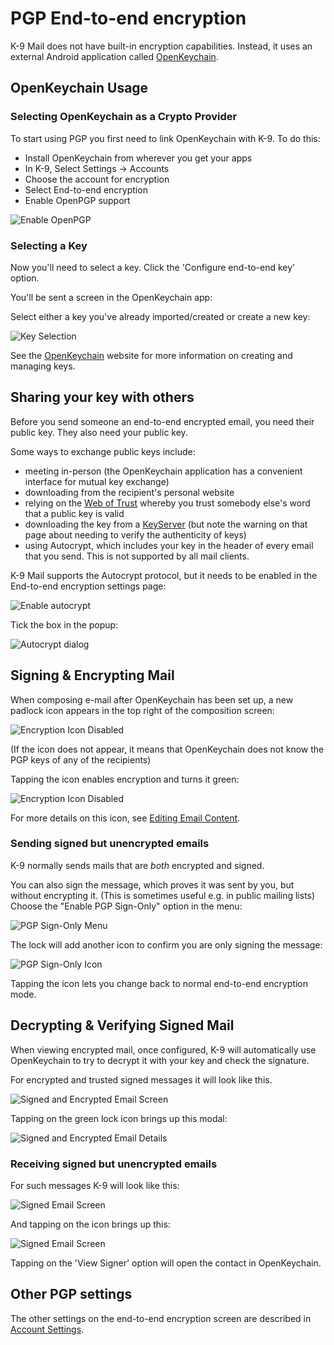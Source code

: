 # PGP End-to-end encryption

K-9 Mail does not have built-in encryption capabilities. Instead, it uses an external Android application called
[OpenKeychain](https://www.openkeychain.org/).

## OpenKeychain Usage

### Selecting OpenKeychain as a Crypto Provider

To start using PGP you first need to link OpenKeychain with K-9. To do this:

* Install OpenKeychain from wherever you get your apps
* In K-9, Select Settings -> Accounts
* Choose the account for encryption
* Select End-to-end encryption
* Enable OpenPGP support

![Enable OpenPGP](img/selecting_openpgp.png)

### Selecting a Key

Now you'll need to select a key. Click the 'Configure end-to-end key' option.

You'll be sent a screen in the OpenKeychain app:

Select either a key you've already imported/created or create a new key:

![Key Selection](img/openkeychain_key_selection.png)

See the [OpenKeychain](https://www.openkeychain.org/) website for more information on creating and managing keys.

## Sharing your key with others

Before you send someone an end-to-end encrypted email, you need their public key. They also need your public key.

Some ways to exchange public keys include:

 - meeting in-person (the OpenKeychain application has a convenient interface for mutual key exchange)
 - downloading from the recipient's personal website
 - relying on the [Web of Trust](https://en.wikipedia.org/wiki/Web_of_trust) whereby you trust somebody else's word that a public key is valid
 - downloading the key from a [KeyServer](https://www.rossde.com/PGP/pgp_keyserv.html) (but note the warning on that page about needing to verify the authenticity of keys)
 - using Autocrypt, which includes your key in the header of every email that you send. This is not supported by all mail clients.

K-9 Mail supports the Autocrypt protocol, but it needs to be enabled in the End-to-end encryption settings page:

![Enable autocrypt](img/autocrypt_enable.png)

Tick the box in the popup:

![Autocrypt dialog](img/autocrypt_dialog.png)

## Signing & Encrypting Mail

When composing e-mail after OpenKeychain has been set up, a new padlock icon
appears in the top right of the composition screen:

![Encryption Icon Disabled](img/encryption_openkeychain_compose_dialog.png)

(If the icon does not appear, it means that OpenKeychain does not know the PGP keys of any of the recipients)

Tapping the icon enables encryption and turns it green:

![Encryption Icon Disabled](img/encryption_openkeychain_compose_enabled.png)

For more details on this icon, see [Editing Email Content](../sending/sending_content.md#encryption).

### Sending signed but unencrypted emails

K-9 normally sends mails that are *both* encrypted and signed.

You can also sign the message, which proves it was sent by you, but without encrypting it.
(This is sometimes useful e.g. in public mailing lists)
Choose the "Enable PGP Sign-Only" option in the menu:

![PGP Sign-Only Menu](img/pgpmime_sign_menu.png)

The lock will add another icon to confirm you are only signing the message:

![PGP Sign-Only Icon](img/pgpmime_signonly_icon.png)

Tapping the icon lets you change back to normal end-to-end encryption mode.

## Decrypting & Verifying Signed Mail

When viewing encrypted mail, once configured, K-9 will automatically use OpenKeychain to try to decrypt it with your
key and check the signature.

For encrypted and trusted signed messages it will look like this.

![Signed and Encrypted Email Screen](img/pgpmime_encrypted_msg.png)

Tapping on the green lock icon brings up this modal:

![Signed and Encrypted Email Details](img/pgpmime_trusted.png)

### Receiving signed but unencrypted emails

For such messages K-9 will look like this:

![Signed Email Screen](img/pgpmime_signed_msg.png)

And tapping on the icon brings up this:

![Signed Email Screen](img/pgpmime_signed.png)

Tapping on the 'View Signer' option will open the contact in OpenKeychain.

## Other PGP settings

The other settings on the end-to-end encryption screen are described in [Account Settings](../settings/account.md#end-to-end-encryption).
